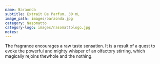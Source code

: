 ```yaml
---
name: Baraonda
subtitle: Extrait De Parfum, 30 mL
image_path: images/baraonda.jpg
category: Nasomatto
category-logo: images/nasomattologo.jpg
notes: 
---
```

The fragrance encourages a raw taste sensation.
It is a result of a quest to evoke the powerful and mighty whisper of an olfactory stirring, which magically rejoins thewhole and the nothing.